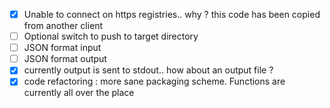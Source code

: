 - [x] Unable to connect on https registries.. why ? this code has been copied from another client 
- [ ] Optional switch to push to target directory
- [ ] JSON format input
- [ ] JSON format output
- [x] currently output is sent to stdout.. how about an output file ?
- [x] code refactoring : more sane packaging scheme. Functions are currently all over the place

<br><br><br>

